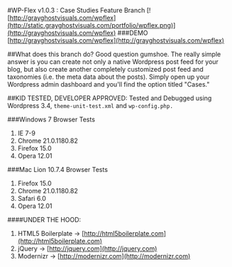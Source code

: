 #WP-Flex v1.0.3 : Case Studies Feature Branch
[![http://grayghostvisuals.com/wpflex](http://static.grayghostvisuals.com/portfolio/wpflex.png)](http://grayghostvisuals.com/wpflex)
###DEMO
[http://grayghostvisuals.com/wpflex](http://grayghostvisuals.com/wpflex)

##What does this branch do?
Good question gumshoe. The really simple answer is you can create not only a native Wordpress post feed for your blog, but also create another completely customized post feed and taxonomies (i.e. the meta data about the posts). Simply open up your Wordpress admin dashboard and you'll find the option titled "Cases."


##KID TESTED, DEVELOPER APPROVED:
Tested and Debugged using Wordpress 3.4, ``theme-unit-test.xml`` and ``wp-config.php.``

###Windows 7 Browser Tests
1. IE      7-9
2. Chrome  21.0.1180.82
3. Firefox 15.0
4. Opera   12.01

###Mac Lion 10.7.4 Browser Tests
1. Firefox 15.0
2. Chrome  21.0.1180.82
3. Safari  6.0
4. Opera   12.01


####UNDER THE HOOD:
1. HTML5 Boilerplate  &rarr; [http://html5boilerplate.com](http://html5boilerplate.com)
2. jQuery             &rarr; [http://jquery.com](http://jquery.com)
3. Modernizr          &rarr; [http://modernizr.com](http://modernizr.com)